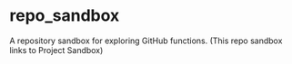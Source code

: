 # repo_sandbox
A repository sandbox for exploring GitHub functions. 
(This repo sandbox links to Project Sandbox)
